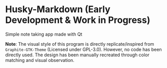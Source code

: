 # Husky-Markdown (Early Development & Work in Progress)
Simple note taking app made with Qt

**Note**: The visual style of this program is directly replicate/inspired from `Graphite-GTK-Theme` (Licensed under GPL-3.0). However, no code has been directly used. The design has been manually recreated through color matching and visual observation.